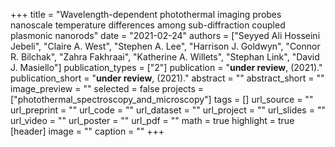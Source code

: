 +++
title = "Wavelength-dependent photothermal imaging probes nanoscale temperature differences among sub-diffraction coupled plasmonic nanorods"
date = "2021-02-24"
authors = ["Seyyed Ali Hosseini Jebeli", "Claire A. West", "Stephen A. Lee", "Harrison J. Goldwyn", "Connor R. Bilchak", "Zahra Fakhraai", "Katherine A. Willets", "Stephan Link", "David J. Masiello"]
publication_types = ["2"]
publication = "**under review**, (2021)."
publication_short = "**under review**, (2021)."
abstract = ""
abstract_short = ""
image_preview = ""
selected = false
projects = ["photothermal_spectroscopy_and_microscopy"]
tags = []
url_source = ""
url_preprint = ""
url_code = ""
url_dataset = ""
url_project = ""
url_slides = ""
url_video = ""
url_poster = ""
url_pdf = ""
math = true
highlight = true
[header]
image = ""
caption = ""
+++
